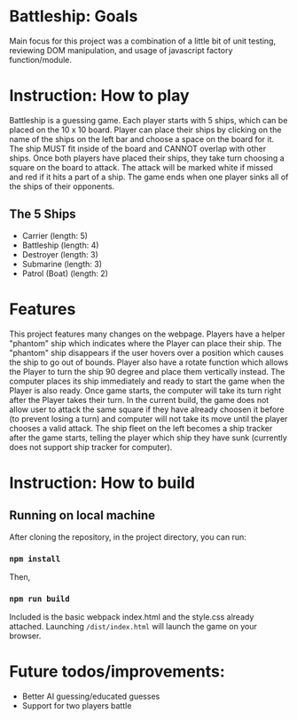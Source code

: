 # Battleship: Goals

Main focus for this project was a combination of a little bit of unit testing, reviewing DOM manipulation, and usage of javascript factory function/module.

# Instruction: How to play

Battleship is a guessing game. Each player starts with 5 ships, which can be placed on the 10 x 10 board. Player can place their ships by clicking on the name of the ships on the left bar and choose a space on the board for it. The ship MUST fit inside of the board and CANNOT overlap with other ships. Once both players have placed their ships, they take turn choosing a square on the board to attack. The attack will be marked white if missed and red if it hits a part of a ship. The game ends when one player sinks all of the ships of their opponents.

## The 5 Ships

- Carrier (length: 5)
- Battleship (length: 4)
- Destroyer (length: 3)
- Submarine (length: 3)
- Patrol (Boat) (length: 2)

# Features

This project features many changes on the webpage. Players have a helper "phantom" ship which indicates where the Player can place their ship. The "phantom" ship disappears if the user hovers over a position which causes the ship to go out of bounds. Player also have a rotate function which allows the Player to turn the ship 90 degree and place them vertically instead. The computer places its ship immediately and ready to start the game when the Player is also ready. Once game starts, the computer will take its turn right after the Player takes their turn. In the current build, the game does not allow user to attack the same square if they have already choosen it before (to prevent losing a turn) and computer will not take its move until the player chooses a valid attack. The ship fleet on the left becomes a ship tracker after the game starts, telling the player which ship they have sunk (currently does not support ship tracker for computer).

# Instruction: How to build

## Running on local machine

After cloning the repository, in the project directory, you can run:

### `npm install`

Then,

### `npm run build`

Included is the basic webpack index.html and the style.css already attached.
Launching `/dist/index.html` will launch the game on your browser.

# Future todos/improvements:

- Better AI guessing/educated guesses
- Support for two players battle
